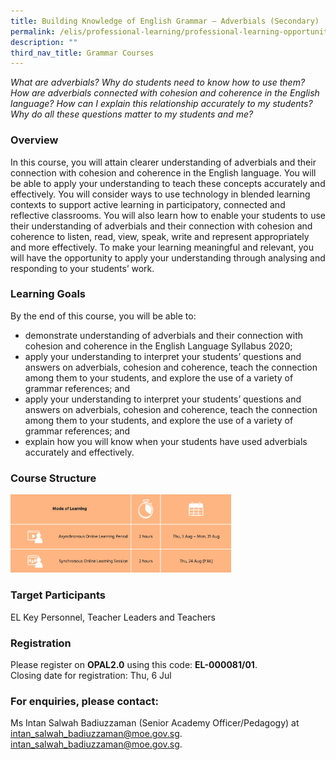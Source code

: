 ```yaml
---
title: Building Knowledge of English Grammar – Adverbials (Secondary)
permalink: /elis/professional-learning/professional-learning-opportunities/secondary/adverbials/
description: ""
third_nav_title: Grammar Courses
---
```

<em>What are adverbials? Why do students need to know how to use them? How are adverbials connected with cohesion and coherence in the English language? How can I explain this relationship accurately to my students? Why do all these questions matter to my students and me?</em>

### Overview

In this course, you will attain clearer understanding of adverbials and their connection with cohesion and coherence in the English language. You will be able to apply your understanding to teach these concepts accurately and effectively. You will consider ways to use technology in blended learning contexts to support active learning in participatory, connected and reflective classrooms. You will also learn how to enable your students to use their understanding of adverbials and their connection with cohesion and coherence to listen, read, view, speak, write and represent appropriately and more effectively. To make your learning meaningful and relevant, you will have the opportunity to apply your understanding through analysing and responding to your students’ work.

### Learning Goals

By the end of this course, you will be able to:

*   demonstrate understanding of adverbials and their connection with cohesion and coherence in the English Language Syllabus 2020;
*   apply your understanding to interpret your students’ questions and answers on adverbials, cohesion and coherence, teach the connection among them to your students, and explore the use of a variety of grammar references; and
*   apply your understanding to interpret your students’ questions and answers on adverbials, cohesion and coherence, teach the connection among them to your students, and explore the use of a variety of grammar references; and
*   explain how you will know when your students have used adverbials accurately and effectively.

### Course Structure

<img src="/images/course%20structure%2016.png" 
     style="width:70%">
		 
### Target Participants
EL Key Personnel, Teacher Leaders and Teachers

### Registration

Please register on **OPAL2.0** using this code: **EL-000081/01**.  
Closing date for registration: Thu, 6 Jul

### For enquiries, please contact:
Ms Intan Salwah Badiuzzaman (Senior Academy Officer/Pedagogy) at intan_salwah_badiuzzaman@moe.gov.sg.
<a href="mailto:intan_salwah_badiuzzaman@moe.gov.sg">intan_salwah_badiuzzaman@moe.gov.sg.</a>